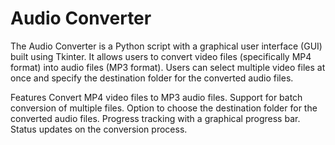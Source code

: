 # Audio Converter
The Audio Converter is a Python script with a graphical user interface (GUI) built using Tkinter. It allows users to convert video files (specifically MP4 format) into audio files (MP3 format). Users can select multiple video files at once and specify the destination folder for the converted audio files.

Features
Convert MP4 video files to MP3 audio files.
Support for batch conversion of multiple files.
Option to choose the destination folder for the converted audio files.
Progress tracking with a graphical progress bar.
Status updates on the conversion process.
